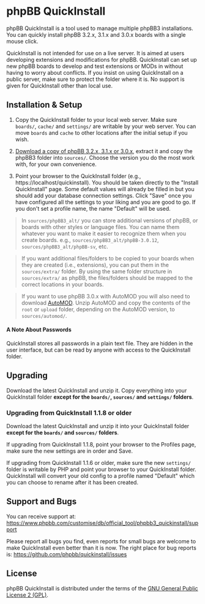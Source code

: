# phpBB QuickInstall

phpBB QuickInstall is a tool used to manage multiple phpBB3 installations. You can quickly install phpBB 3.2.x, 3.1.x and 3.0.x boards with a single mouse click.

QuickInstall is not intended for use on a live server. It is aimed at users developing extensions and modifications for phpBB. QuickInstall can set up new phpBB boards to develop and test extensions or MODs in without having to worry about conflicts. If you insist on using QuickInstall on a public server, make sure to protect the folder where it is. No support is given for QuickInstall other than local use.   

## Installation & Setup
1. Copy the QuickInstall folder to your local web server. Make sure `boards/`, `cache/` and `settings/` are writable by your web server. You can move `boards` and `cache` to other locations after the initial setup if you wish.

2. [Download a copy of phpBB 3.2.x, 3.1.x or 3.0.x](https://www.phpbb.com/downloads/), extract it and copy the phpBB3 folder into `sources/`. Choose the version you do the most work with, for your own convenience.

3. Point your browser to the QuickInstall folder (e.g., https://localhost/quickinstall). You should be taken directly to the "Install QuickInstall" page. Some default values will already be filled in but you should add your database connection settings. Click "Save" once you have configured all the settings to your liking and you are good to go. If you don't set a profile name, the name "Default" will be used.

> In `sources/phpBB3_alt/` you can store additional versions of phpBB, or boards with other styles or language files. You can name them whatever you want to make it easier to recognize them when you create boards. e.g.,  `sources/phpBB3_alt/phpBB-3.0.12`, `sources/phpBB3_alt/phpBB-sv`, etc.

> If you want additional files/folders to be copied to your boards when they are created (i.e., extensions), you can put them in the `sources/extra/` folder. By using the same folder structure in `sources/extra/` as phpBB, the files/folders should be mapped to the correct locations in your boards.

> If you want to use phpBB 3.0.x with AutoMOD you will also need to download [AutoMOD](https://www.phpbb.com/customise/db/official_tool/automod/). Unzip AutoMOD and copy the contents of the `root` or `upload` folder, depending on the AutoMOD version, to `sources/automod/`.

#### A Note About Passwords
QuickInstall stores all passwords in a plain text file. They are hidden in the user interface, but can be read by anyone with access to the QuickInstall folder.

## Upgrading
Download the latest QuickInstall and unzip it. Copy everything into your QuickInstall folder **except for the `boards/`, `sources/` and `settings/` folders**.

### Upgrading from QuickInstall 1.1.8 or older
Download the latest QuickInstall and unzip it into your QuickInstall folder **except for the `boards/` and `sources/` folders**. 

If upgrading from QuickInstall 1.1.8, point your browser to the Profiles page, make sure the new settings are in order and Save.

If upgrading from QuickInstall 1.1.6 or older, make sure the new `settings/` folder is writable by PHP and point your browser to your QuickInstall folder. QuickInstall will convert your old config to a profile named "Default" which you can choose to rename after it has been created.

## Support and Bugs
You can receive support at: https://www.phpbb.com/customise/db/official_tool/phpbb3_quickinstall/support

Please report all bugs you find, even reports for small bugs are welcome to make QuickInstall even better than it is now. The right place for bug reports is: https://github.com/phpbb/quickinstall/issues

## License
phpBB QuickInstall is distributed under the terms of the [GNU General Public License 2 (GPL)](license.txt).
